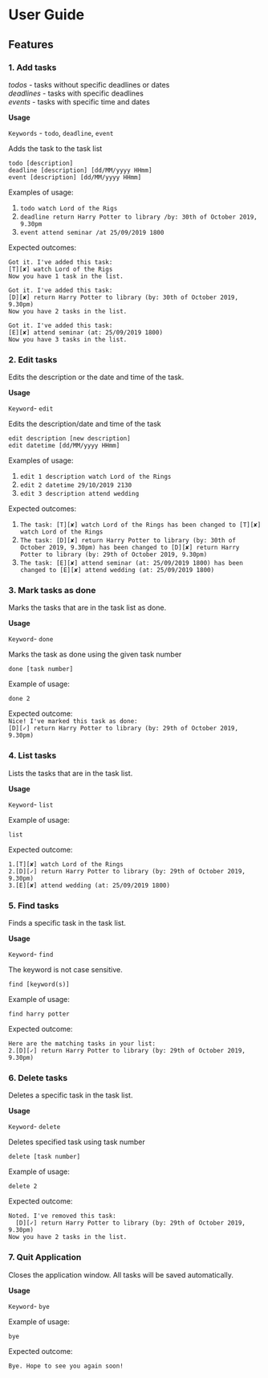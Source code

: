 # User Guide

## Features 

### **1. Add tasks**
*todos* - tasks without specific deadlines or dates  
*deadlines* - tasks with specific deadlines  
*events* - tasks with specific time and dates

**Usage**

`Keywords` - `todo`, `deadline`, `event`

Adds the task to the task list  

`todo [description]`  
`deadline [description] [dd/MM/yyyy HHmm]`  
`event [description] [dd/MM/yyyy HHmm]`

Examples of usage:

1. `todo watch Lord of the Rigs`
2. `deadline return Harry Potter to library /by: 30th of October 2019, 9.30pm`
3. `event attend seminar /at 25/09/2019 1800`

Expected outcomes:

`Got it. I've added this task:`  
`[T][✘] watch Lord of the Rigs`  
`Now you have 1 task in the list.`  

`Got it. I've added this task:`  
`[D][✘] return Harry Potter to library (by: 30th of October 2019, 9.30pm)`  
`Now you have 2 tasks in the list.`  

`Got it. I've added this task:`  
`[E][✘] attend seminar (at: 25/09/2019 1800)`  
`Now you have 3 tasks in the list.`

### **2. Edit tasks**
Edits the description or the date and time of the task.

**Usage**

`Keyword`- `edit`

Edits the description/date and time of the task  

`edit description [new description]`  
`edit datetime [dd/MM/yyyy HHmm]`

Examples of usage:

1. `edit 1 description watch Lord of the Rings`
2. `edit 2 datetime 29/10/2019 2130`
3. `edit 3 description attend wedding`

Expected outcomes:

1. `The task: [T][✘] watch Lord of the Rings has been changed to [T][✘] watch Lord of the Rings`
2. `The task: [D][✘] return Harry Potter to library (by: 30th of October 2019, 9.30pm) has been changed to [D][✘] return Harry Potter to library (by: 29th of October 2019, 9.30pm)`
3. `The task: [E][✘] attend seminar (at: 25/09/2019 1800) has been changed to [E][✘] attend wedding (at: 25/09/2019 1800)`

### **3. Mark tasks as done**

Marks the tasks that are in the task list as done.

**Usage**

`Keyword`- `done`

Marks the task as done using the given task number  

`done [task number]`

Example of usage:  

`done 2`

Expected outcome:  
`Nice! I've marked this task as done:`  
`[D][✓] return Harry Potter to library (by: 29th of October 2019, 9.30pm)`

### **4. List tasks**

Lists the tasks that are in the task list.

**Usage**

`Keyword`- `list`  

Example of usage:  

`list`

Expected outcome:

`1.[T][✘] watch Lord of the Rings`  
`2.[D][✓] return Harry Potter to library (by: 29th of October 2019, 9.30pm)`  
`3.[E][✘] attend wedding (at: 25/09/2019 1800)`

### **5. Find tasks**

Finds a specific task  in the task list.

**Usage**

`Keyword`- `find`  

The keyword is not case sensitive.  

`find [keyword(s)]`

Example of usage:

`find harry potter`

Expected outcome:

`Here are the matching tasks in your list:`  
`2.[D][✓] return Harry Potter to library (by: 29th of October 2019, 9.30pm)`

### **6. Delete tasks**

Deletes a specific task in the task list.

**Usage**

`Keyword`- `delete`

Deletes specified task using task number  

`delete [task number]`

Example of usage:

`delete 2`

Expected outcome:

`Noted. I've removed this task:`<br/>
`  [D][✓] return Harry Potter to library (by: 29th of October 2019, 9.30pm)`<br/>
`Now you have 2 tasks in the list.`

### **7. Quit Application**

Closes the application window. All tasks will be saved automatically.

**Usage**

`Keyword`- `bye`

Example of usage:

`bye`

Expected outcome:

`Bye. Hope to see you again soon!`
